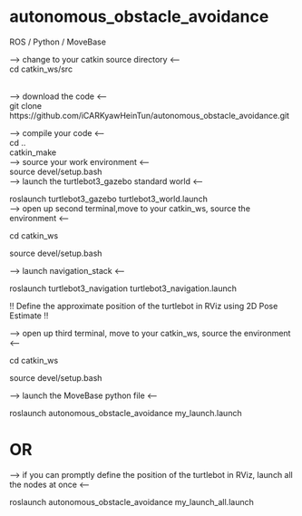 # autonomous_obstacle_avoidance
ROS / Python / MoveBase 

--> change to your catkin source directory <--  
cd catkin_ws/src  

<br/>
--> download the code <--  <br/>
git clone https://github.com/iCARKyawHeinTun/autonomous_obstacle_avoidance.git

<br/>

--> compile your code <--  <br/>
cd ..  <br/>
catkin_make
<br/>
--> source your work environment <--  
source devel/setup.bash
<br/>
--> launch the turtlebot3_gazebo standard world <--

roslaunch turtlebot3_gazebo turtlebot3_world.launch
<br/>
--> open up second terminal,move to your catkin_ws, source the environment <--

cd catkin_ws

source devel/setup.bash
<br/>

--> launch navigation_stack <--

roslaunch turtlebot3_navigation turtlebot3_navigation.launch

!! Define the approximate position of the turtlebot in RViz using 2D Pose Estimate !!
<br/>

--> open up third terminal, move to your catkin_ws, source the environment <--

cd catkin_ws

source devel/setup.bash
<br/>

--> launch the MoveBase python file <--

roslaunch autonomous_obstacle_avoidance my_launch.launch
<br/>

# OR
--> if you can promptly define the position of the turtlebot in RViz, launch all the nodes at once <--

roslaunch autonomous_obstacle_avoidance my_launch_all.launch
